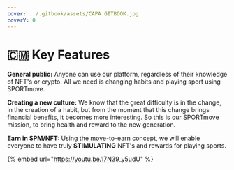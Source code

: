 ```yaml
---
cover: ../.gitbook/assets/CAPA GITBOOK.jpg
coverY: 0
---
```


# 🇨🇲 Key Features

**General public:** Anyone can use our platform, regardless of their knowledge of NFT's or crypto. All we need is changing habits and playing sport using SPORTmove.

**Creating a new culture:** We know that the great difficulty is in the change, in the creation of a habit, but from the moment that this change brings financial benefits, it becomes more interesting. So this is our SPORTmove mission, to bring health and reward to the new generation.

**Earn in SPM/NFT:** Using the move-to-earn concept, we will enable everyone to have truly **STIMULATING** NFT's and rewards for playing sports.

{% embed url="https://youtu.be/I7N39_y5udU" %}
